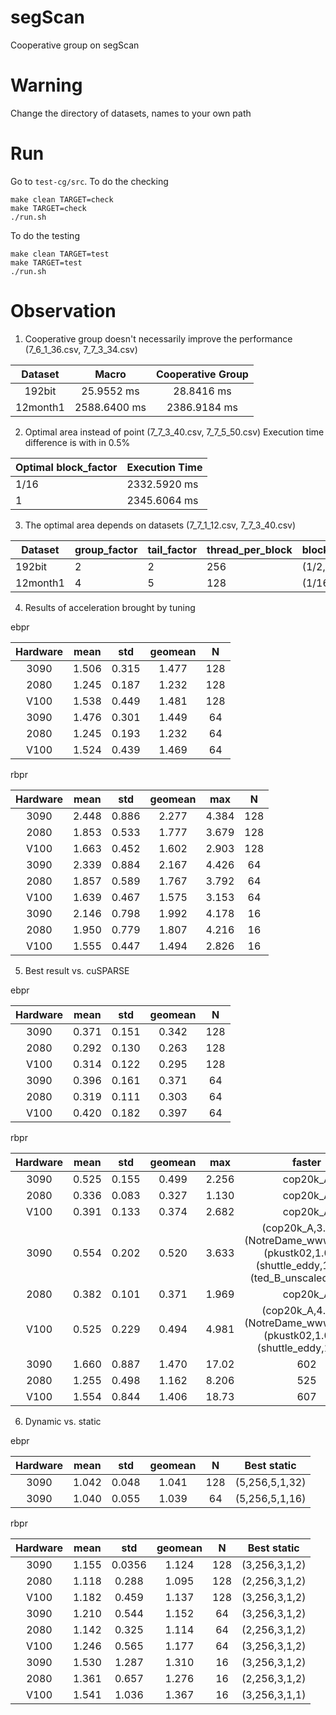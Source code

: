 # segScan
Cooperative group on segScan
# Warning
Change the directory of datasets, names to your own path
# Run
Go to `test-cg/src`.
To do the checking
```
make clean TARGET=check
make TARGET=check
./run.sh
```
To do the testing
```
make clean TARGET=test
make TARGET=test
./run.sh
```
# Observation
1. Cooperative group doesn't necessarily improve the performance (7_6_1_36.csv, 7_7_3_34.csv)

| Dataset     | Macro | Cooperative Group |
| :---:       |    :----:   |    :---: |
| 192bit      | 25.9552 ms  | 28.8416 ms  |
| 12month1    | 2588.6400 ms| 2386.9184 ms|

2. Optimal area instead of point (7_7_3_40.csv, 7_7_5_50.csv)
Execution time difference is with in 0.5%

| Optimal block_factor | Execution Time |
| ----------- | ----------- |
| 1/16 | 2332.5920 ms |
| 1 | 2345.6064 ms |

3. The optimal area depends on datasets (7_7_1_12.csv, 7_7_3_40.csv)

| Dataset     | group_factor | tail_factor | thread_per_block | block_factor|
| ----------- | ----------- | ----------- | ----------- | ----------- |
| 192bit      |     2       |       2     | 256 | (1/2,2) |
| 12month1    |     4       |       5     | 128 | (1/16,1)|

4. Results of acceleration brought by tuning

ebpr

| Hardware | mean | std | geomean | N | 
| :---:    | :----:| :---:| :---:| :---:| 
| 3090 | 1.506 | 0.315 | 1.477 | 128 |
| 2080 | 1.245 | 0.187 | 1.232 | 128 |
| V100 | 1.538 | 0.449 | 1.481 | 128 |
| 3090 | 1.476 | 0.301 | 1.449 | 64 |
| 2080 | 1.245 | 0.193 | 1.232 | 64 |
| V100 | 1.524 | 0.439 | 1.469 | 64 |

rbpr

| Hardware | mean | std | geomean | max | N | 
| :---:    | :----:| :---:| :---:| :---:|  :---:| 
| 3090 | 2.448 | 0.886 | 2.277 | 4.384 | 128 |
| 2080 | 1.853 | 0.533 | 1.777 | 3.679 | 128 |
| V100 | 1.663 | 0.452 | 1.602 | 2.903 | 128 |
| 3090 | 2.339 | 0.884 | 2.167 | 4.426 | 64  |
| 2080 | 1.857 | 0.589 | 1.767 | 3.792 | 64  |
| V100 | 1.639 | 0.467 | 1.575 | 3.153 | 64  |
| 3090 | 2.146 | 0.798 | 1.992 | 4.178 | 16 |
| 2080 | 1.950 | 0.779 | 1.807 | 4.216 | 16 | 
| V100 | 1.555 | 0.447 | 1.494 | 2.826 | 16 |

5. Best result vs. cuSPARSE

ebpr

| Hardware | mean | std | geomean | N | 
| :---:    | :----:| :---:| :---:| :---:| 
| 3090 | 0.371 | 0.151 | 0.342 | 128 |
| 2080 | 0.292 | 0.130 | 0.263 | 128 |
| V100 | 0.314 | 0.122 | 0.295 | 128 |
| 3090 | 0.396 | 0.161 | 0.371 | 64 |
| 2080 | 0.319 | 0.111 | 0.303 | 64 |
| V100 | 0.420 | 0.182 | 0.397 | 64 |

rbpr

| Hardware | mean | std | geomean | max | faster| N | 
| :---:    | :----:| :---:| :---:| :---:| :---:| :---:| 
| 3090 | 0.525 | 0.155 | 0.499 | 2.256 | cop20k_A | 128 |
| 2080 | 0.336 | 0.083 | 0.327 | 1.130 | cop20k_A | 128 |
| V100 | 0.391 | 0.133 | 0.374 | 2.682 | cop20k_A | 128 |
| 3090 | 0.554 | 0.202 | 0.520 | 3.633 | (cop20k_A,3.633),(NotreDame_www,1.108),(pkustk02,1.048),(shuttle_eddy,1.008),(ted_B_unscaled,1.012) | 64 |
| 2080 | 0.382 | 0.101 | 0.371 | 1.969 | cop20k_A | 64 |
| V100 | 0.525 | 0.229 | 0.494 | 4.981 | (cop20k_A,4.981),(NotreDame_www,1.309),(pkustk02,1.044),(shuttle_eddy,1.035) | 64 |
| 3090 | 1.660 | 0.887 | 1.470 | 17.02 | 602 | 16 |
| 2080 | 1.255 | 0.498 | 1.162 | 8.206 | 525 | 16 |
| V100 | 1.554 | 0.844 | 1.406 | 18.73 | 607 | 16 |


6. Dynamic vs. static

ebpr

| Hardware | mean | std | geomean | N | Best static |
| :---:    | :----:| :---:| :---:| :---:| :---:| 
| 3090 | 1.042 | 0.048 | 1.041 | 128 | (5,256,5,1,32) |
| 3090 | 1.040 | 0.055 | 1.039 | 64 | (5,256,5,1,16) |

rbpr

| Hardware | mean | std | geomean | N | Best static |
| :---:    | :----:| :---:| :---:| :---:| :---:| 
| 3090 | 1.155 | 0.0356 | 1.124 | 128 | (3,256,3,1,2) |
| 2080 | 1.118 | 0.288  | 1.095 | 128 | (2,256,3,1,2) |
| V100 | 1.182 | 0.459  | 1.137 | 128 | (3,256,3,1,2) |
| 3090 | 1.210 | 0.544  | 1.152 | 64 | (3,256,3,1,2) |
| 2080 | 1.142 | 0.325 | 1.114 | 64 | (2,256,3,1,2) |
| V100 | 1.246 | 0.565 | 1.177 | 64 | (3,256,3,1,2) |
| 3090 | 1.530 | 1.287 | 1.310 | 16 | (3,256,3,1,2) |
| 2080 | 1.361 | 0.657 | 1.276 | 16 | (2,256,3,1,2) |
| V100 | 1.541 | 1.036 | 1.367 | 16 | (3,256,3,1,1) |


